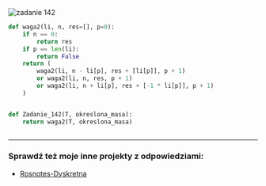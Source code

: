 <picture>
  <source srcset="../../srt/zbior_zadan/142.png" media="(prefers-color-scheme: light)">
  <source srcset="../../srt/zbior_zadan/black_142.png" media="(prefers-color-scheme: dark)">
  <img src="../../srt/zbior_zadan/black_142.png" alt="zadanie 142">
</picture>

```python
def waga2(li, n, res=[], p=0):
    if n == 0:
        return res
    if p == len(li):
        return False
    return (
        waga2(li, n - li[p], res + [li[p]], p + 1)
        or waga2(li, n, res, p + 1)
        or waga2(li, n + li[p], res + [-1 * li[p]], p + 1)
    )


def Zadanie_142(T, okreslona_masa):
    return waga2(T, okreslona_masa)



```

---
### Sprawdź też moje inne projekty z odpowiedziami:
- [Rosnotes-Dyskretna](https://github.com/kamilGie/Rosnotes-Dyskretna)
